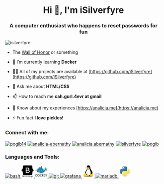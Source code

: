 <h1 align="center">Hi 👋, I'm iSilverfyre</h1>
<h3 align="center">A computer enthusiast who happens to reset passwords for fun</h3>

<p align="left"> <img src="https://komarev.com/ghpvc/?username=isilverfyre&label=Profile%20views&color=0e75b6&style=flat" alt="isilverfyre" /> </p>

- The [Wall of Honor](https://www.credly.com/users/analicia-abernathy/badges) or something

- 🌱 I’m currently learning **Docker**

- 👨‍💻 All of my projects are available at [https://github.com/iSilverfyre](https://github.com/iSilverfyre)

- 💬 Ask me about **HTML/CSS**

- 📫 How to reach me **cah.gurl.4evr at gmail**

- 📄 Know about my experiences [https://analicia.me](https://analicia.me)

- ⚡ Fun fact **I love pickles!**

<h3 align="left">Connect with me:</h3>
<p align="left">
<a href="https://twitter.com/pogib14" target="blank"><img align="center" src="https://raw.githubusercontent.com/rahuldkjain/github-profile-readme-generator/master/src/images/icons/Social/twitter.svg" alt="pogib14" height="30" width="40" /></a>
<a href="https://linkedin.com/in/analicia-abernathy" target="blank"><img align="center" src="https://raw.githubusercontent.com/rahuldkjain/github-profile-readme-generator/master/src/images/icons/Social/linked-in-alt.svg" alt="analicia-abernathy" height="30" width="40" /></a>
<a href="https://fb.com/analicia.abernathy" target="blank"><img align="center" src="https://raw.githubusercontent.com/rahuldkjain/github-profile-readme-generator/master/src/images/icons/Social/facebook.svg" alt="analicia.abernathy" height="30" width="40" /></a>
<a href="https://instagram.com/isilverfyre" target="blank"><img align="center" src="https://raw.githubusercontent.com/rahuldkjain/github-profile-readme-generator/master/src/images/icons/Social/instagram.svg" alt="isilverfyre" height="30" width="40" /></a>
<a href="https://www.youtube.com/c/pogib" target="blank"><img align="center" src="https://raw.githubusercontent.com/rahuldkjain/github-profile-readme-generator/master/src/images/icons/Social/youtube.svg" alt="pogib" height="30" width="40" /></a>
</p>

<h3 align="left">Languages and Tools:</h3>
<p align="left"> <a href="https://www.gnu.org/software/bash/" target="_blank" rel="noreferrer"> <img src="https://www.vectorlogo.zone/logos/gnu_bash/gnu_bash-icon.svg" alt="bash" width="40" height="40"/> </a> <a href="https://getbootstrap.com" target="_blank" rel="noreferrer"> <img src="https://raw.githubusercontent.com/devicons/devicon/master/icons/bootstrap/bootstrap-plain-wordmark.svg" alt="bootstrap" width="40" height="40"/> </a> <a href="https://www.docker.com/" target="_blank" rel="noreferrer"> <img src="https://raw.githubusercontent.com/devicons/devicon/master/icons/docker/docker-original-wordmark.svg" alt="docker" width="40" height="40"/> </a> <a href="https://git-scm.com/" target="_blank" rel="noreferrer"> <img src="https://www.vectorlogo.zone/logos/git-scm/git-scm-icon.svg" alt="git" width="40" height="40"/> </a> <a href="https://grafana.com" target="_blank" rel="noreferrer"> <img src="https://www.vectorlogo.zone/logos/grafana/grafana-icon.svg" alt="grafana" width="40" height="40"/> </a> <a href="https://www.linux.org/" target="_blank" rel="noreferrer"> <img src="https://raw.githubusercontent.com/devicons/devicon/master/icons/linux/linux-original.svg" alt="linux" width="40" height="40"/> </a> <a href="https://mariadb.org/" target="_blank" rel="noreferrer"> <img src="https://www.vectorlogo.zone/logos/mariadb/mariadb-icon.svg" alt="mariadb" width="40" height="40"/> </a> <a href="https://www.python.org" target="_blank" rel="noreferrer"> <img src="https://raw.githubusercontent.com/devicons/devicon/master/icons/python/python-original.svg" alt="python" width="40" height="40"/> </a>
